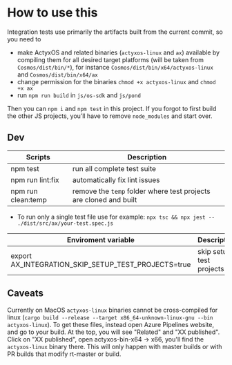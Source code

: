 # How to use this

Integration tests use primarily the artifacts built from the current commit, so you need to

- make ActyxOS and related binaries (`actyxos-linux` and `ax`) available by compiling them for all desired target platforms (will be taken from `Cosmos/dist/bin/*`), for instance `Cosmos/dist/bin/x64/actyxos-linux` and `Cosmos/dist/bin/x64/ax`
- change permission for the binaries `chmod +x actyxos-linux` and `chmod +x ax`
- run `npm run build` in `js/os-sdk` and `js/pond`

Then you can `npm i` and `npm test` in this project. If you forgot to first build the other JS projects, you’ll have to remove `node_modules` and start over.

## Dev

| Scripts            | Description                                                       |
|--------------------|-------------------------------------------------------------------|
| npm test           | run all complete test suite                                       |
| npm run lint:fix   | automatically fix lint issues                                     |
| npm run clean:temp | remove the `temp` folder where test projects are cloned and built |

- To run only a single test file use for example: `npx tsc && npx jest -- ./dist/src/ax/your-test.spec.js`

| Enviroment variable                                 | Description              |
|-----------------------------------------------------|--------------------------|
| export AX_INTEGRATION_SKIP_SETUP_TEST_PROJECTS=true | skip setup test projects |

## Caveats

Currently on MacOS `actyxos-linux` binaries cannot be cross-compiled for linux (`cargo build --release --target x86_64-unknown-linux-gnu --bin actyxos-linux`). To get these files, instead open Azure Pipelines website, and go to your build. At the top, you will see "Related" and "XX published". Click on "XX published", open actyxos-bin-x64 -> x66, you'll find the `actyxos-linux` binary there. This will only happen with master builds or with PR builds that modify rt-master or build.
